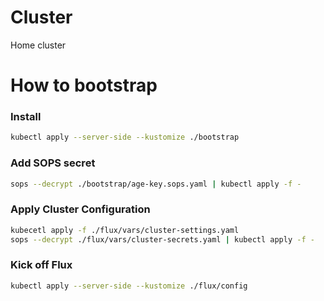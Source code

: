 # Cluster

Home cluster


# How to bootstrap

### Install

```sh
kubectl apply --server-side --kustomize ./bootstrap
```

### Add SOPS secret

```sh
sops --decrypt ./bootstrap/age-key.sops.yaml | kubectl apply -f -
```

### Apply Cluster Configuration

```sh
kubecetl apply -f ./flux/vars/cluster-settings.yaml
sops --decrypt ./flux/vars/cluster-secrets.yaml | kubectl apply -f -

```

### Kick off Flux

```sh
kubectl apply --server-side --kustomize ./flux/config
```
